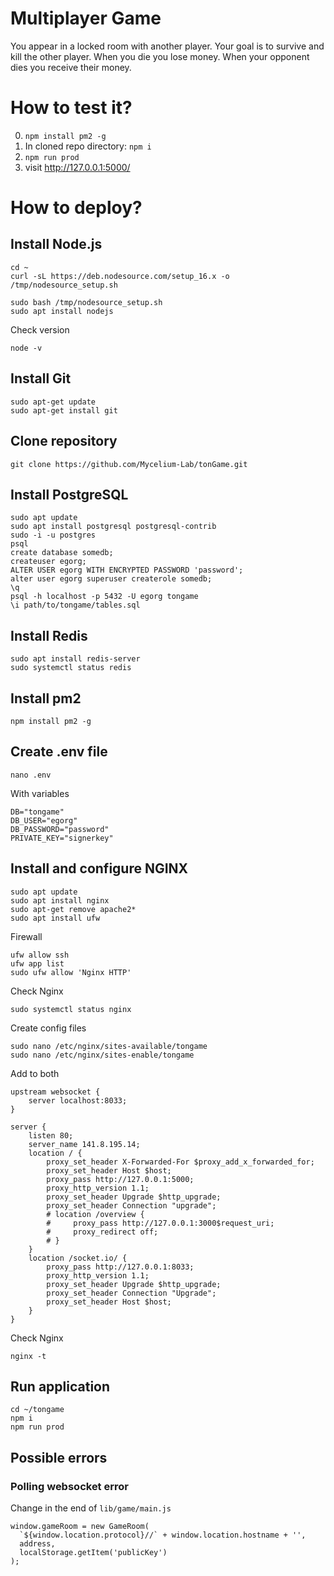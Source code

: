 # Multiplayer Game
You appear in a locked room with another player. Your goal is to survive and kill the other player. When you die you lose money. When your opponent dies you receive their money.

# How to test it?

0. ```npm install pm2 -g```
1. In cloned repo directory: ```npm i```
2. ```npm run prod```
3. visit http://127.0.0.1:5000/

# How to deploy?

<h2>Install Node.js</h2>

```
cd ~
curl -sL https://deb.nodesource.com/setup_16.x -o /tmp/nodesource_setup.sh
```

```
sudo bash /tmp/nodesource_setup.sh
sudo apt install nodejs
```
Check version
```
node -v
```

<h2>Install Git</h2>

```
sudo apt-get update
sudo apt-get install git
```

<h2>Clone repository</h2>

```
git clone https://github.com/Mycelium-Lab/tonGame.git
```

<h2>Install PostgreSQL</h2>

```
sudo apt update 
sudo apt install postgresql postgresql-contrib
sudo -i -u postgres
psql 
create database somedb;
createuser egorg;
ALTER USER egorg WITH ENCRYPTED PASSWORD 'password';
alter user egorg superuser createrole somedb;
\q
psql -h localhost -p 5432 -U egorg tongame
\i path/to/tongame/tables.sql

```

<h2>Install Redis</h2>

```
sudo apt install redis-server
sudo systemctl status redis
```

<h2>Install pm2</h2>

```
npm install pm2 -g
```

<h2>Create .env file</h2>

```
nano .env
```

With variables

```
DB="tongame"
DB_USER="egorg"
DB_PASSWORD="password"
PRIVATE_KEY="signerkey"
```

<h2>Install and configure NGINX</h2>

```
sudo apt update
sudo apt install nginx
sudo apt-get remove apache2*
sudo apt install ufw
```

Firewall

```
ufw allow ssh
ufw app list
sudo ufw allow 'Nginx HTTP'
```

Check Nginx

```
sudo systemctl status nginx
```

Create config files

```
sudo nano /etc/nginx/sites-available/tongame
sudo nano /etc/nginx/sites-enable/tongame
```
Add to both
```
upstream websocket {
    server localhost:8033;
}

server {
    listen 80;
    server_name 141.8.195.14;
    location / {
        proxy_set_header X-Forwarded-For $proxy_add_x_forwarded_for;
        proxy_set_header Host $host;
        proxy_pass http://127.0.0.1:5000;
        proxy_http_version 1.1;
        proxy_set_header Upgrade $http_upgrade;
        proxy_set_header Connection "upgrade";
        # location /overview {
        #     proxy_pass http://127.0.0.1:3000$request_uri;
        #     proxy_redirect off;
        # }
    }
    location /socket.io/ {
        proxy_pass http://127.0.0.1:8033;
        proxy_http_version 1.1;
        proxy_set_header Upgrade $http_upgrade;
        proxy_set_header Connection "Upgrade";
        proxy_set_header Host $host;
    }
}

```
Check Nginx

```
nginx -t
```

<h2>Run application</h2>

```
cd ~/tongame
npm i
npm run prod
```

<h2>Possible errors</h2>

<h3>Polling websocket error</h3>

Change in the end of ```lib/game/main.js```

```
window.gameRoom = new GameRoom(
  `${window.location.protocol}//` + window.location.hostname + '',
  address,
  localStorage.getItem('publicKey')
);
```